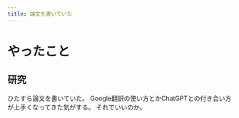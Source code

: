 ```yaml
---
title: 論文を書いていた
---
```


# やったこと

## 研究

ひたすら論文を書いていた。
Google翻訳の使い方とかChatGPTとの付き合い方が上手くなってきた気がする。
それでいいのか。
